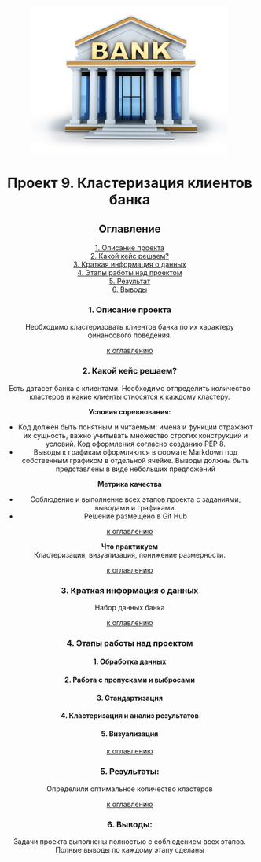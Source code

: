 
 <center><img src=Bank.jpg width=400px height=30%>


# Проект 9. Кластеризация клиентов банка

## <a1 id="title0">Оглавление</a1>  
[1. Описание проекта](#title1)  
[2. Какой кейс решаем?](#title2)  
[3. Краткая информация о данных](#title3)  
[4. Этапы работы над проектом](#title4)  
[5. Результат](#title5)    
[6. Выводы](#title6) 

### <b id="title1">1. Описание проекта</b>  
Необходимо кластеризовать клиентов банка по их характеру финансового поведения.

[к оглавлению](#title0)


### <c id="title2">2. Какой кейс решаем?</c>    
Есть датасет банка с клиентами. Необходимо отпределить количество кластеров и какие клиенты относятся к каждому кластеру.

**Условия соревнования:**   
- Код должен быть понятным и читаемым: имена и функции отражают их сущность, важно учитывать множество строгих конструкций и условий. Код оформления согласно созданию PEP 8.
- Выводы к графикам оформляются в формате Markdown под собственным графиком в отдельной ячейке. Выводы должны быть представлены в виде небольших предложений

**Метрика качества**     
- Соблюдение и выполнение всех этапов проекта с заданиями, выводами и графиками.
- Решение размещено в Git Hub

[к оглавлению](#title0)


**Что практикуем**     
Кластеризация, визуализация, понижение размерности.

[к оглавлению](#title0)

### <d id="title3">3. Краткая информация о данных<d>
Набор данных банка


[к оглавлению](#title0)


### <e id="title4">4. Этапы работы над проектом<e>
#### 1.  Обработка данных
#### 2.  Работа с пропусками и выбросами
#### 3.  Стандартизация
#### 4.  Кластеризация и анализ результатов
#### 5.  Визуализация


[к оглавлению](#title0)


### <f id="title5">5. Результаты:<f>  
Определили оптимальное количество кластеров


[к оглавлению](#title0)


### <g id="title6">6. Выводы:<g>
Задачи проекта выполнены полностью с соблюдением всех этапов. Полные выводы по каждому этапу сделаны  